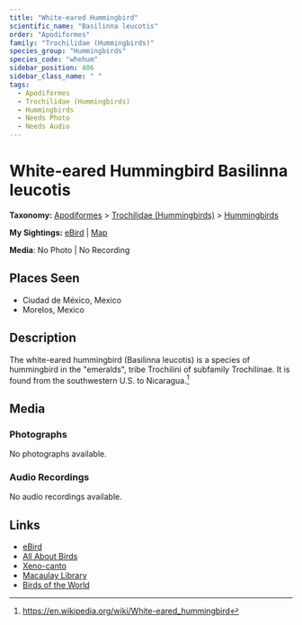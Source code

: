 ```yaml
---
title: "White-eared Hummingbird"
scientific_name: "Basilinna leucotis"
order: "Apodiformes"
family: "Trochilidae (Hummingbirds)"
species_group: "Hummingbirds"
species_code: "whehum"
sidebar_position: 406
sidebar_class_name: " "
tags: 
  - Apodiformes
  - Trochilidae (Hummingbirds)
  - Hummingbirds
  - Needs Photo
  - Needs Audio
---
```


# White-eared Hummingbird <span className='sci_name'>Basilinna leucotis</span>

**Taxonomy:** [Apodiformes](/tags/apodiformes) > [Trochilidae (Hummingbirds)](/tags/trochilidae-hummingbirds) > [Hummingbirds](/tags/hummingbirds)

**My Sightings:** [eBird](https://ebird.org/lifelist?r=world&time=life&spp=whehum) | [Map](/map?species_code=whehum)

**Media**: No Photo | No Recording

## Places Seen

* Ciudad de México, Mexico
* Morelos, Mexico

## Description
The white-eared hummingbird (Basilinna leucotis) is a species of hummingbird in the "emeralds", tribe Trochilini of subfamily Trochilinae. It is found from the southwestern U.S. to Nicaragua.[^1]

[^1]: https://en.wikipedia.org/wiki/White-eared_hummingbird

## Media
### Photographs
No photographs available.

### Audio Recordings
No audio recordings available.

## Links
* [eBird](https://ebird.org/species/whehum) 
* [All About Birds](https://www.allaboutbirds.org/guide/whehum) 
* [Xeno-canto](https://www.xeno-canto.org/species/basilinna-leucotis) 
* [Macaulay Library](https://search.macaulaylibrary.org/catalog?taxonCode=whehum&sort=rating_rank_desc)
* [Birds of the World](https://birdsoftheworld.org/bow/species/whehum)
